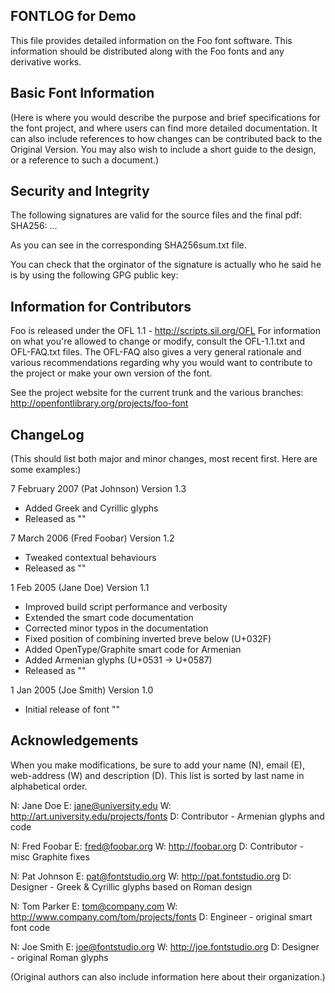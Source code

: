 FONTLOG for Demo
-------------------
This file provides detailed information on the Foo font software.
This information should be distributed along with the Foo fonts
and any derivative works.


Basic Font Information
--------------------------
(Here is where you would describe the purpose and brief specifications for the
font project, and where users can find more detailed documentation. It can also
include references to how changes can be contributed back to the Original
Version. You may also wish to include a short guide to the design, or a
reference to such a document.) 

Security and Integrity
-------------------------

The following signatures are valid for the source files and the final pdf:
SHA256: ...

As you can see in the corresponding SHA256sum.txt file.

You can check that the orginator of the signature is actually who he said he is by using the following GPG public key:
<key>



Information for Contributors
------------------------------
Foo is released under the OFL 1.1 - http://scripts.sil.org/OFL
For information on what you're allowed to change or modify, consult the
OFL-1.1.txt and OFL-FAQ.txt files. The OFL-FAQ also gives a very general
rationale and various recommendations regarding why you would want to
contribute to the project or make your own version of the font.

See the project website for the current trunk and the various branches:
http://openfontlibrary.org/projects/foo-font


ChangeLog
----------
(This should list both major and minor changes, most recent first. Here are some examples:)

7 February 2007 (Pat Johnson) <NewFontFamilyName> Version 1.3
- Added Greek and Cyrillic glyphs
- Released as "<NewFontFamilyName>"

7 March 2006 (Fred Foobar) <NewFontFamilyName> Version 1.2
- Tweaked contextual behaviours
- Released as "<NewFontFamilyName>"

1 Feb 2005 (Jane Doe) <NewFontFamilyName> Version 1.1
- Improved build script performance and verbosity
- Extended the smart code documentation
- Corrected minor typos in the documentation
- Fixed position of combining inverted breve below (U+032F)
- Added OpenType/Graphite smart code for Armenian
- Added Armenian glyphs (U+0531 -> U+0587) 
- Released as "<NewFontFamilyName>"

1 Jan 2005 (Joe Smith) <FontFamilyName> Version 1.0
- Initial release of font "<FontFamilyName>"


Acknowledgements
-------------------------

When you make modifications, be sure to add your name (N), email (E),
web-address (W) and description (D). This list is sorted by last name in
alphabetical order.

N: Jane Doe
E: jane@university.edu
W: http://art.university.edu/projects/fonts
D: Contributor - Armenian glyphs and code

N: Fred Foobar
E: fred@foobar.org
W: http://foobar.org
D: Contributor - misc Graphite fixes

N: Pat Johnson
E: pat@fontstudio.org
W: http://pat.fontstudio.org
D: Designer - Greek & Cyrillic glyphs based on Roman design

N: Tom Parker
E: tom@company.com
W: http://www.company.com/tom/projects/fonts
D: Engineer - original smart font code

N: Joe Smith
E: joe@fontstudio.org
W: http://joe.fontstudio.org
D: Designer - original Roman glyphs

(Original authors can also include information here about their organization.)
